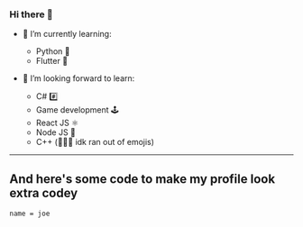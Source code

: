 ### Hi there 👋

- 🌱 I’m currently learning:
  - Python 🐍
  - Flutter 🎯

- 🔭 I’m looking forward to learn:
  - C# #️⃣
  - Game development 🕹️
  - React JS ⚛️
  - Node JS 🔷
  - C++ (🤷🏻‍♂️ idk ran out of emojis)
----
## And here's some code to make my profile look extra codey
`name = joe`
